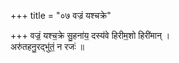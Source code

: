 +++
title = "०७ वज्रं यश्चक्रे"

+++
वज्रं॒ यश्च॒क्रे सु॒हना॑य॒ दस्य॑वे हिरीम॒शो हिरी॑मान् ।  
अरु॑तहनु॒रद्भु॑तं॒ न रजः॑ ॥